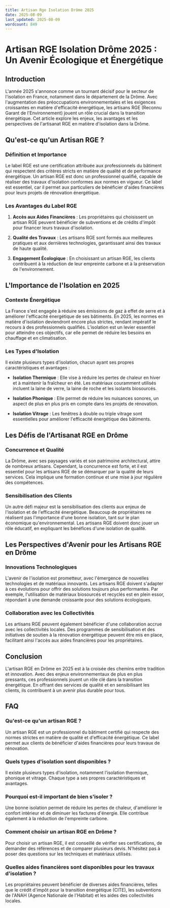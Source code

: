 ```yaml
---
title: Artisan Rge Isolation Drôme 2025
date: 2025-08-09
last_updated: 2025-08-09
wordcount: 849
---
```


# Artisan RGE Isolation Drôme 2025 : Un Avenir Écologique et Énergétique

## Introduction

L'année 2025 s'annonce comme un tournant décisif pour le secteur de l'isolation en France, notamment dans le département de la Drôme. Avec l'augmentation des préoccupations environnementales et les exigences croissantes en matière d'efficacité énergétique, les artisans RGE (Reconnu Garant de l'Environnement) jouent un rôle crucial dans la transition énergétique. Cet article explore les enjeux, les avantages et les perspectives de l'artisanat RGE en matière d'isolation dans la Drôme.

## Qu'est-ce qu'un Artisan RGE ?

### Définition et Importance

Le label RGE est une certification attribuée aux professionnels du bâtiment qui respectent des critères stricts en matière de qualité et de performance énergétique. Un artisan RGE est donc un professionnel qualifié, capable de réaliser des travaux d'isolation conformes aux normes en vigueur. Ce label est essentiel, car il permet aux particuliers de bénéficier d'aides financières pour leurs projets de rénovation énergétique.

### Les Avantages du Label RGE

1. **Accès aux Aides Financières** : Les propriétaires qui choisissent un artisan RGE peuvent bénéficier de subventions et de crédits d'impôt pour financer leurs travaux d'isolation.
   
2. **Qualité des Travaux** : Les artisans RGE sont formés aux meilleures pratiques et aux dernières technologies, garantissant ainsi des travaux de haute qualité.

3. **Engagement Écologique** : En choisissant un artisan RGE, les clients contribuent à la réduction de leur empreinte carbone et à la préservation de l'environnement.

## L'Importance de l'Isolation en 2025

### Contexte Énergétique

La France s'est engagée à réduire ses émissions de gaz à effet de serre et à améliorer l'efficacité énergétique de ses bâtiments. En 2025, les normes en matière d'isolation deviendront encore plus strictes, rendant impératif le recours à des professionnels qualifiés. L'isolation est un levier essentiel pour atteindre ces objectifs, car elle permet de réduire les besoins en chauffage et en climatisation.

### Les Types d'Isolation

Il existe plusieurs types d'isolation, chacun ayant ses propres caractéristiques et avantages :

- **Isolation Thermique** : Elle vise à réduire les pertes de chaleur en hiver et à maintenir la fraîcheur en été. Les matériaux couramment utilisés incluent la laine de verre, la laine de roche et les isolants biosourcés.

- **Isolation Phonique** : Elle permet de réduire les nuisances sonores, un aspect de plus en plus pris en compte dans les projets de rénovation.

- **Isolation Vitrage** : Les fenêtres à double ou triple vitrage sont essentielles pour améliorer l'efficacité énergétique des bâtiments.

## Les Défis de l'Artisanat RGE en Drôme

### Concurrence et Qualité

La Drôme, avec ses paysages variés et son patrimoine architectural, attire de nombreux artisans. Cependant, la concurrence est forte, et il est essentiel pour les artisans RGE de se démarquer par la qualité de leurs services. Cela implique une formation continue et une mise à jour régulière des compétences.

### Sensibilisation des Clients

Un autre défi majeur est la sensibilisation des clients aux enjeux de l'isolation et de l'efficacité énergétique. Beaucoup de propriétaires ne réalisent pas l'importance d'une bonne isolation, tant sur le plan économique qu'environnemental. Les artisans RGE doivent donc jouer un rôle éducatif, en expliquant les bénéfices d'une isolation de qualité.

## Les Perspectives d'Avenir pour les Artisans RGE en Drôme

### Innovations Technologiques

L'avenir de l'isolation est prometteur, avec l'émergence de nouvelles technologies et de matériaux innovants. Les artisans RGE doivent s'adapter à ces évolutions pour offrir des solutions toujours plus performantes. Par exemple, l'utilisation de matériaux biosourcés et recyclés est en plein essor, répondant à une demande croissante pour des solutions écologiques.

### Collaboration avec les Collectivités

Les artisans RGE peuvent également bénéficier d'une collaboration accrue avec les collectivités locales. Des programmes de sensibilisation et des initiatives de soutien à la rénovation énergétique peuvent être mis en place, facilitant ainsi l'accès aux aides financières pour les propriétaires.

## Conclusion

L'artisan RGE en Drôme en 2025 est à la croisée des chemins entre tradition et innovation. Avec des enjeux environnementaux de plus en plus pressants, ces professionnels jouent un rôle clé dans la transition énergétique. En offrant des services de qualité et en sensibilisant les clients, ils contribuent à un avenir plus durable pour tous.

## FAQ

### Qu'est-ce qu'un artisan RGE ?

Un artisan RGE est un professionnel du bâtiment certifié qui respecte des normes strictes en matière de qualité et d'efficacité énergétique. Ce label permet aux clients de bénéficier d'aides financières pour leurs travaux de rénovation.

### Quels types d'isolation sont disponibles ?

Il existe plusieurs types d'isolation, notamment l'isolation thermique, phonique et vitrage. Chaque type a ses propres caractéristiques et avantages.

### Pourquoi est-il important de bien s'isoler ?

Une bonne isolation permet de réduire les pertes de chaleur, d'améliorer le confort intérieur et de diminuer les factures d'énergie. Elle contribue également à la réduction de l'empreinte carbone.

### Comment choisir un artisan RGE en Drôme ?

Pour choisir un artisan RGE, il est conseillé de vérifier ses certifications, de demander des références et de comparer plusieurs devis. N'hésitez pas à poser des questions sur les techniques et matériaux utilisés.

### Quelles aides financières sont disponibles pour les travaux d'isolation ?

Les propriétaires peuvent bénéficier de diverses aides financières, telles que le crédit d'impôt pour la transition énergétique (CITE), les subventions de l'ANAH (Agence Nationale de l'Habitat) et les aides des collectivités locales.